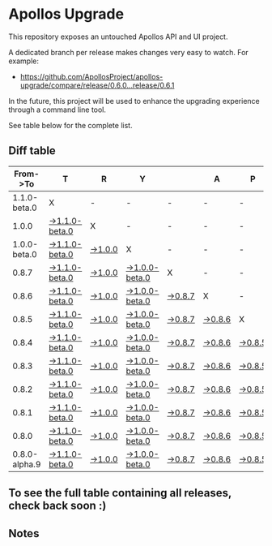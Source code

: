 # Apollos Upgrade

This repository exposes an untouched Apollos API and UI project.

A dedicated branch per release makes changes very easy
to watch. For example:

* https://github.com/ApollosProject/apollos-upgrade/compare/release/0.6.0...release/0.6.1

In the future, this project will be used to enhance the upgrading experience through a command line tool.

See table below for the complete list.

## Diff table

| From->To      | T                                                                                                                       | R                                                                                                         | Y                                                                                                                       |                                                                                                           | A                                                                                                         | P                                                                                                         | O                                                                                                         | L                                                                                                         | L                                                                                                         | O                                                                                                         | S                                                                                                         | !   |
| ------------- | ----------------------------------------------------------------------------------------------------------------------- | --------------------------------------------------------------------------------------------------------- | ----------------------------------------------------------------------------------------------------------------------- | --------------------------------------------------------------------------------------------------------- | --------------------------------------------------------------------------------------------------------- | --------------------------------------------------------------------------------------------------------- | --------------------------------------------------------------------------------------------------------- | --------------------------------------------------------------------------------------------------------- | --------------------------------------------------------------------------------------------------------- | --------------------------------------------------------------------------------------------------------- | --------------------------------------------------------------------------------------------------------- | --- |
| 1.1.0-beta.0  | X                                                                                                                       | -                                                                                                         | -                                                                                                                       | -                                                                                                         | -                                                                                                         | -                                                                                                         | -                                                                                                         | -                                                                                                         | -                                                                                                         | -                                                                                                         | -                                                                                                         | -   |
| 1.0.0         | [->1.1.0-beta.0](https://github.com/ApollosProject/apollos-upgrade/compare/release/1.0.0..release/1.1.0-beta.0)         | X                                                                                                         | -                                                                                                                       | -                                                                                                         | -                                                                                                         | -                                                                                                         | -                                                                                                         | -                                                                                                         | -                                                                                                         | -                                                                                                         | -                                                                                                         | -   |
| 1.0.0-beta.0  | [->1.1.0-beta.0](https://github.com/ApollosProject/apollos-upgrade/compare/release/1.0.0-beta.0..release/1.1.0-beta.0)  | [->1.0.0](https://github.com/ApollosProject/apollos-upgrade/compare/release/1.0.0-beta.0..release/1.0.0)  | X                                                                                                                       | -                                                                                                         | -                                                                                                         | -                                                                                                         | -                                                                                                         | -                                                                                                         | -                                                                                                         | -                                                                                                         | -                                                                                                         | -   |
| 0.8.7         | [->1.1.0-beta.0](https://github.com/ApollosProject/apollos-upgrade/compare/release/0.8.7..release/1.1.0-beta.0)         | [->1.0.0](https://github.com/ApollosProject/apollos-upgrade/compare/release/0.8.7..release/1.0.0)         | [->1.0.0-beta.0](https://github.com/ApollosProject/apollos-upgrade/compare/release/0.8.7..release/1.0.0-beta.0)         | X                                                                                                         | -                                                                                                         | -                                                                                                         | -                                                                                                         | -                                                                                                         | -                                                                                                         | -                                                                                                         | -                                                                                                         | -   |
| 0.8.6         | [->1.1.0-beta.0](https://github.com/ApollosProject/apollos-upgrade/compare/release/0.8.6..release/1.1.0-beta.0)         | [->1.0.0](https://github.com/ApollosProject/apollos-upgrade/compare/release/0.8.6..release/1.0.0)         | [->1.0.0-beta.0](https://github.com/ApollosProject/apollos-upgrade/compare/release/0.8.6..release/1.0.0-beta.0)         | [->0.8.7](https://github.com/ApollosProject/apollos-upgrade/compare/release/0.8.6..release/0.8.7)         | X                                                                                                         | -                                                                                                         | -                                                                                                         | -                                                                                                         | -                                                                                                         | -                                                                                                         | -                                                                                                         | -   |
| 0.8.5         | [->1.1.0-beta.0](https://github.com/ApollosProject/apollos-upgrade/compare/release/0.8.5..release/1.1.0-beta.0)         | [->1.0.0](https://github.com/ApollosProject/apollos-upgrade/compare/release/0.8.5..release/1.0.0)         | [->1.0.0-beta.0](https://github.com/ApollosProject/apollos-upgrade/compare/release/0.8.5..release/1.0.0-beta.0)         | [->0.8.7](https://github.com/ApollosProject/apollos-upgrade/compare/release/0.8.5..release/0.8.7)         | [->0.8.6](https://github.com/ApollosProject/apollos-upgrade/compare/release/0.8.5..release/0.8.6)         | X                                                                                                         | -                                                                                                         | -                                                                                                         | -                                                                                                         | -                                                                                                         | -                                                                                                         | -   |
| 0.8.4         | [->1.1.0-beta.0](https://github.com/ApollosProject/apollos-upgrade/compare/release/0.8.4..release/1.1.0-beta.0)         | [->1.0.0](https://github.com/ApollosProject/apollos-upgrade/compare/release/0.8.4..release/1.0.0)         | [->1.0.0-beta.0](https://github.com/ApollosProject/apollos-upgrade/compare/release/0.8.4..release/1.0.0-beta.0)         | [->0.8.7](https://github.com/ApollosProject/apollos-upgrade/compare/release/0.8.4..release/0.8.7)         | [->0.8.6](https://github.com/ApollosProject/apollos-upgrade/compare/release/0.8.4..release/0.8.6)         | [->0.8.5](https://github.com/ApollosProject/apollos-upgrade/compare/release/0.8.4..release/0.8.5)         | X                                                                                                         | -                                                                                                         | -                                                                                                         | -                                                                                                         | -                                                                                                         | -   |
| 0.8.3         | [->1.1.0-beta.0](https://github.com/ApollosProject/apollos-upgrade/compare/release/0.8.3..release/1.1.0-beta.0)         | [->1.0.0](https://github.com/ApollosProject/apollos-upgrade/compare/release/0.8.3..release/1.0.0)         | [->1.0.0-beta.0](https://github.com/ApollosProject/apollos-upgrade/compare/release/0.8.3..release/1.0.0-beta.0)         | [->0.8.7](https://github.com/ApollosProject/apollos-upgrade/compare/release/0.8.3..release/0.8.7)         | [->0.8.6](https://github.com/ApollosProject/apollos-upgrade/compare/release/0.8.3..release/0.8.6)         | [->0.8.5](https://github.com/ApollosProject/apollos-upgrade/compare/release/0.8.3..release/0.8.5)         | [->0.8.4](https://github.com/ApollosProject/apollos-upgrade/compare/release/0.8.3..release/0.8.4)         | X                                                                                                         | -                                                                                                         | -                                                                                                         | -                                                                                                         | -   |
| 0.8.2         | [->1.1.0-beta.0](https://github.com/ApollosProject/apollos-upgrade/compare/release/0.8.2..release/1.1.0-beta.0)         | [->1.0.0](https://github.com/ApollosProject/apollos-upgrade/compare/release/0.8.2..release/1.0.0)         | [->1.0.0-beta.0](https://github.com/ApollosProject/apollos-upgrade/compare/release/0.8.2..release/1.0.0-beta.0)         | [->0.8.7](https://github.com/ApollosProject/apollos-upgrade/compare/release/0.8.2..release/0.8.7)         | [->0.8.6](https://github.com/ApollosProject/apollos-upgrade/compare/release/0.8.2..release/0.8.6)         | [->0.8.5](https://github.com/ApollosProject/apollos-upgrade/compare/release/0.8.2..release/0.8.5)         | [->0.8.4](https://github.com/ApollosProject/apollos-upgrade/compare/release/0.8.2..release/0.8.4)         | [->0.8.3](https://github.com/ApollosProject/apollos-upgrade/compare/release/0.8.2..release/0.8.3)         | X                                                                                                         | -                                                                                                         | -                                                                                                         | -   |
| 0.8.1         | [->1.1.0-beta.0](https://github.com/ApollosProject/apollos-upgrade/compare/release/0.8.1..release/1.1.0-beta.0)         | [->1.0.0](https://github.com/ApollosProject/apollos-upgrade/compare/release/0.8.1..release/1.0.0)         | [->1.0.0-beta.0](https://github.com/ApollosProject/apollos-upgrade/compare/release/0.8.1..release/1.0.0-beta.0)         | [->0.8.7](https://github.com/ApollosProject/apollos-upgrade/compare/release/0.8.1..release/0.8.7)         | [->0.8.6](https://github.com/ApollosProject/apollos-upgrade/compare/release/0.8.1..release/0.8.6)         | [->0.8.5](https://github.com/ApollosProject/apollos-upgrade/compare/release/0.8.1..release/0.8.5)         | [->0.8.4](https://github.com/ApollosProject/apollos-upgrade/compare/release/0.8.1..release/0.8.4)         | [->0.8.3](https://github.com/ApollosProject/apollos-upgrade/compare/release/0.8.1..release/0.8.3)         | [->0.8.2](https://github.com/ApollosProject/apollos-upgrade/compare/release/0.8.1..release/0.8.2)         | X                                                                                                         | -                                                                                                         | -   |
| 0.8.0         | [->1.1.0-beta.0](https://github.com/ApollosProject/apollos-upgrade/compare/release/0.8.0..release/1.1.0-beta.0)         | [->1.0.0](https://github.com/ApollosProject/apollos-upgrade/compare/release/0.8.0..release/1.0.0)         | [->1.0.0-beta.0](https://github.com/ApollosProject/apollos-upgrade/compare/release/0.8.0..release/1.0.0-beta.0)         | [->0.8.7](https://github.com/ApollosProject/apollos-upgrade/compare/release/0.8.0..release/0.8.7)         | [->0.8.6](https://github.com/ApollosProject/apollos-upgrade/compare/release/0.8.0..release/0.8.6)         | [->0.8.5](https://github.com/ApollosProject/apollos-upgrade/compare/release/0.8.0..release/0.8.5)         | [->0.8.4](https://github.com/ApollosProject/apollos-upgrade/compare/release/0.8.0..release/0.8.4)         | [->0.8.3](https://github.com/ApollosProject/apollos-upgrade/compare/release/0.8.0..release/0.8.3)         | [->0.8.2](https://github.com/ApollosProject/apollos-upgrade/compare/release/0.8.0..release/0.8.2)         | [->0.8.1](https://github.com/ApollosProject/apollos-upgrade/compare/release/0.8.0..release/0.8.1)         | X                                                                                                         | -   |
| 0.8.0-alpha.9 | [->1.1.0-beta.0](https://github.com/ApollosProject/apollos-upgrade/compare/release/0.8.0-alpha.9..release/1.1.0-beta.0) | [->1.0.0](https://github.com/ApollosProject/apollos-upgrade/compare/release/0.8.0-alpha.9..release/1.0.0) | [->1.0.0-beta.0](https://github.com/ApollosProject/apollos-upgrade/compare/release/0.8.0-alpha.9..release/1.0.0-beta.0) | [->0.8.7](https://github.com/ApollosProject/apollos-upgrade/compare/release/0.8.0-alpha.9..release/0.8.7) | [->0.8.6](https://github.com/ApollosProject/apollos-upgrade/compare/release/0.8.0-alpha.9..release/0.8.6) | [->0.8.5](https://github.com/ApollosProject/apollos-upgrade/compare/release/0.8.0-alpha.9..release/0.8.5) | [->0.8.4](https://github.com/ApollosProject/apollos-upgrade/compare/release/0.8.0-alpha.9..release/0.8.4) | [->0.8.3](https://github.com/ApollosProject/apollos-upgrade/compare/release/0.8.0-alpha.9..release/0.8.3) | [->0.8.2](https://github.com/ApollosProject/apollos-upgrade/compare/release/0.8.0-alpha.9..release/0.8.2) | [->0.8.1](https://github.com/ApollosProject/apollos-upgrade/compare/release/0.8.0-alpha.9..release/0.8.1) | [->0.8.0](https://github.com/ApollosProject/apollos-upgrade/compare/release/0.8.0-alpha.9..release/0.8.0) | X   |

## To see the full table containing all releases, check back soon :)

## Notes

